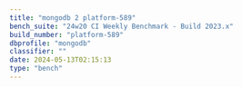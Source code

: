 ```yaml
---
title: "mongodb 2 platform-589"
bench_suite: "24w20 CI Weekly Benchmark - Build 2023.x"
build_number: "platform-589"
dbprofile: "mongodb"
classifier: ""
date: 2024-05-13T02:15:13
type: "bench"
---
```

